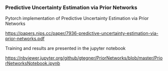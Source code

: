 ### Predictive Uncertainty Estimation via Prior Networks

Pytorch implementation of Predictive Uncertainty Estimation via Prior Networks

https://papers.nips.cc/paper/7936-predictive-uncertainty-estimation-via-prior-networks.pdf

Training and results are presented in the jupyter notebook

https://nbviewer.jupyter.org/github/gtegner/PriorNetworks/blob/master/PriorNetworksNotebook.ipynb

